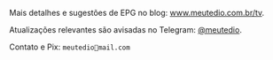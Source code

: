 <p>Mais detalhes e sugestões de EPG no blog: <a target="_blank" href="https://www.meutedio.com.br/p/lista-iptv-com-canais-gratis-e-legais.html">www.meutedio.com.br/tv</a>.</p>

<p>Atualizações relevantes são avisadas no Telegram: <a target="_blank" href="https://t.me/meutedio">@meutedio</a>.</p>

<p>Contato e Pix: <code>meutedio📧mail.com</code></p>




